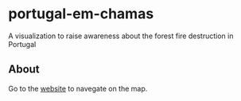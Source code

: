 # portugal-em-chamas
A visualization to raise awareness about the forest fire destruction in Portugal

## About

Go to the [website](https://vinicius-cleves.github.io/portugal-em-chamas/) to navegate on the map.
